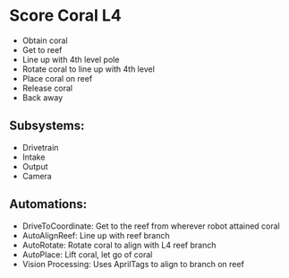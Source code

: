 # Score Coral L4
* Obtain coral
* Get to reef
* Line up with 4th level pole
* Rotate coral to line up with 4th level
* Place coral on reef
* Release coral
* Back away
## Subsystems:
* Drivetrain
* Intake
* Output
* Camera
## Automations:
* DriveToCoordinate: Get to the reef from wherever robot attained coral
* AutoAlignReef: Line up with reef branch
* AutoRotate: Rotate coral to align with L4 reef branch
* AutoPlace: Lift coral, let go of coral
* Vision Processing: Uses AprilTags to align to branch on reef